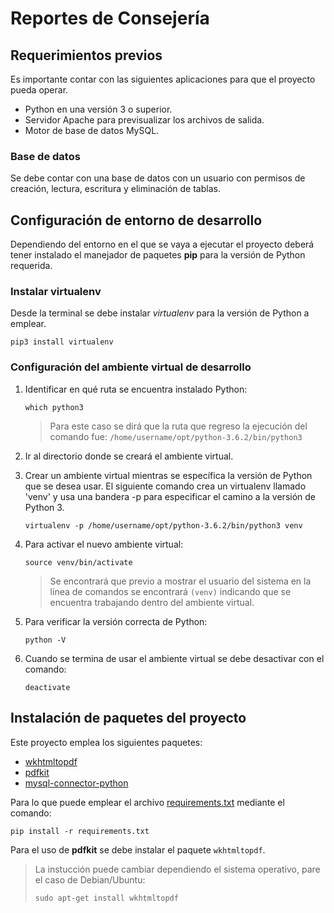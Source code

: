 # Reportes de Consejería

## Requerimientos previos

Es importante contar con las siguientes aplicaciones para que el proyecto pueda operar.

- Python en una versión 3 o superior.
- Servidor Apache para previsualizar los archivos de salida.
- Motor de base de datos MySQL.

### Base de datos

Se debe contar con una base de datos con un usuario con permisos de creación, lectura, escritura y eliminación de tablas.

## Configuración de entorno de desarrollo

Dependiendo del entorno en el que se vaya a ejecutar el proyecto deberá tener instalado el manejador de paquetes **pip** para la versión de Python requerida.

### Instalar virtualenv

Desde la terminal se debe instalar _virtualenv_ para la versión de Python a emplear.

`pip3 install virtualenv`

### Configuración del ambiente virtual de desarrollo

1. Identificar en qué ruta se encuentra instalado Python:

    `which python3`

    > Para este caso se dirá que la ruta que regreso la ejecución del comando fue: `/home/username/opt/python-3.6.2/bin/python3`

2. Ir al directorio donde se creará el ambiente virtual.

3. Crear un ambiente virtual mientras se específica la versión de Python que se desea usar. El siguiente comando crea un virtualenv llamado 'venv' y usa una bandera -p para especificar el camino a la versión de Python 3.

    `virtualenv -p /home/username/opt/python-3.6.2/bin/python3 venv`

4. Para activar el nuevo ambiente virtual:

    `source venv/bin/activate`

    > Se encontrará que previo a mostrar el usuario del sistema en la línea de comandos se encontrará `(venv)` indicando que se encuentra trabajando dentro del ambiente virtual.

5. Para verificar la versión correcta de Python:

    `python -V`

6. Cuando se termina de usar el ambiente virtual se debe desactivar con el comando:

    `deactivate`

## Instalación de paquetes del proyecto

Este proyecto emplea los siguientes paquetes:

- [wkhtmltopdf](https://wkhtmltopdf.org/)
- [pdfkit](https://pdfkit.org/)
- [mysql-connector-python](https://pypi.org/project/mysql-connector-python/)

Para lo que puede emplear el archivo [requirements.txt](./requirements.txt) mediante el comando:

`pip install -r requirements.txt`

Para el uso de **pdfkit** se debe instalar el paquete `wkhtmltopdf`.

> La instucción puede cambiar dependiendo el sistema operativo, pare el caso de Debian/Ubuntu:
>
> `sudo apt-get install wkhtmltopdf`